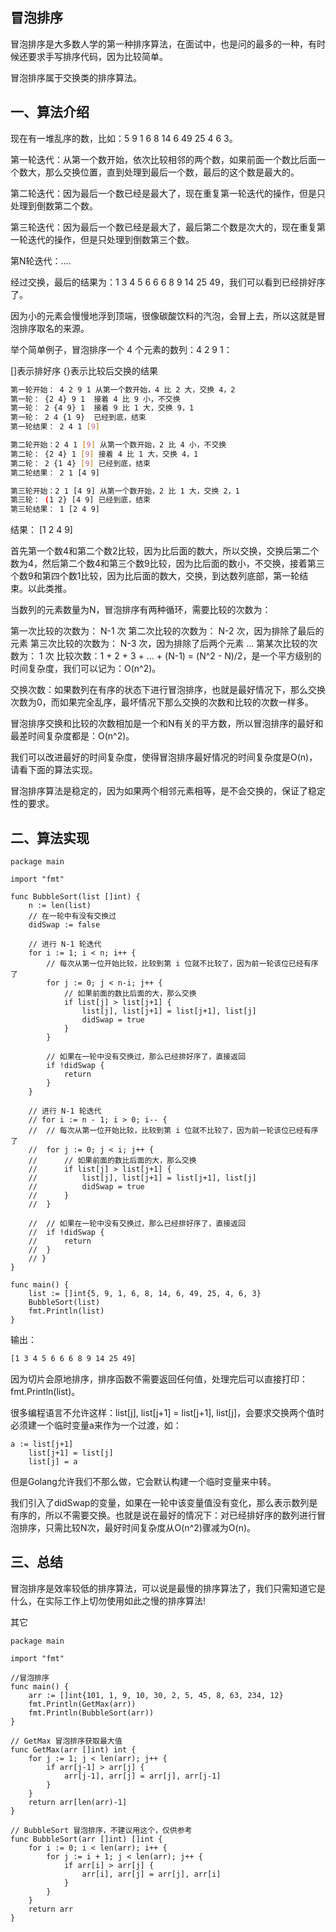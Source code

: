 

冒泡排序
--------------
冒泡排序是大多数人学的第一种排序算法，在面试中，也是问的最多的一种，有时候还要求手写排序代码，因为比较简单。

冒泡排序属于交换类的排序算法。



一、算法介绍
--------------
现在有一堆乱序的数，比如：5 9 1 6 8 14 6 49 25 4 6 3。

第一轮迭代：从第一个数开始，依次比较相邻的两个数，如果前面一个数比后面一个数大，那么交换位置，直到处理到最后一个数，最后的这个数是最大的。

第二轮迭代：因为最后一个数已经是最大了，现在重复第一轮迭代的操作，但是只处理到倒数第二个数。

第三轮迭代：因为最后一个数已经是最大了，最后第二个数是次大的，现在重复第一轮迭代的操作，但是只处理到倒数第三个数。

第N轮迭代：....

经过交换，最后的结果为：1 3 4 5 6 6 6 8 9 14 25 49，我们可以看到已经排好序了。

因为小的元素会慢慢地浮到顶端，很像碳酸饮料的汽泡，会冒上去，所以这就是冒泡排序取名的来源。

举个简单例子，冒泡排序一个 4 个元素的数列：4 2 9 1：

[]表示排好序 {}表示比较后交换的结果
```sh
第一轮开始： 4 2 9 1 从第一个数开始，4 比 2 大，交换 4，2
第一轮： {2 4} 9 1  接着 4 比 9 小，不交换
第一轮： 2 {4 9} 1  接着 9 比 1 大，交换 9，1
第一轮： 2 4 {1 9}  已经到底，结束
第一轮结果： 2 4 1 [9] 

第二轮开始：2 4 1 [9] 从第一个数开始，2 比 4 小，不交换
第二轮： {2 4} 1 [9] 接着 4 比 1 大，交换 4，1
第二轮： 2 {1 4} [9] 已经到底，结束
第二轮结果： 2 1 [4 9] 

第三轮开始：2 1 [4 9] 从第一个数开始，2 比 1 大，交换 2，1
第三轮： (1 2} [4 9] 已经到底，结束
第三轮结果： 1 [2 4 9] 
```
结果： [1 2 4 9]

首先第一个数4和第二个数2比较，因为比后面的数大，所以交换，交换后第二个数为4，然后第二个数4和第三个数9比较，因为比后面的数小，不交换，接着第三个数9和第四个数1比较，因为比后面的数大，交换，到达数列底部，第一轮结束。以此类推。

当数列的元素数量为N，冒泡排序有两种循环，需要比较的次数为：

第一次比较的次数为： N-1 次
第二次比较的次数为： N-2 次，因为排除了最后的元素
第三次比较的次数为： N-3 次，因为排除了后两个元素
...
第某次比较的次数为：  1 次
比较次数：1 + 2 + 3 + ... + (N-1) = (N^2 - N)/2，是一个平方级别的时间复杂度，我们可以记为：O(n^2)。

交换次数：如果数列在有序的状态下进行冒泡排序，也就是最好情况下，那么交换次数为0，而如果完全乱序，最坏情况下那么交换的次数和比较的次数一样多。

冒泡排序交换和比较的次数相加是一个和N有关的平方数，所以冒泡排序的最好和最差时间复杂度都是：O(n^2)。

我们可以改进最好的时间复杂度，使得冒泡排序最好情况的时间复杂度是O(n)，请看下面的算法实现。

冒泡排序算法是稳定的，因为如果两个相邻元素相等，是不会交换的，保证了稳定性的要求。



二、算法实现
--------------
```golang
package main

import "fmt"

func BubbleSort(list []int) {
    n := len(list)
    // 在一轮中有没有交换过
    didSwap := false

    // 进行 N-1 轮迭代
    for i := 1; i < n; i++ {
        // 每次从第一位开始比较，比较到第 i 位就不比较了，因为前一轮该位已经有序了
        for j := 0; j < n-i; j++ {
            // 如果前面的数比后面的大，那么交换
            if list[j] > list[j+1] {
                list[j], list[j+1] = list[j+1], list[j]
                didSwap = true
            }
        }

        // 如果在一轮中没有交换过，那么已经排好序了，直接返回
        if !didSwap {
            return
        }
    }

    // 进行 N-1 轮迭代
    // for i := n - 1; i > 0; i-- {
    //  // 每次从第一位开始比较，比较到第 i 位就不比较了，因为前一轮该位已经有序了
    //  for j := 0; j < i; j++ {
    //      // 如果前面的数比后面的大，那么交换
    //      if list[j] > list[j+1] {
    //          list[j], list[j+1] = list[j+1], list[j]
    //          didSwap = true
    //      }
    //  }

    //  // 如果在一轮中没有交换过，那么已经排好序了，直接返回
    //  if !didSwap {
    //      return
    //  }
    // }
}

func main() {
    list := []int{5, 9, 1, 6, 8, 14, 6, 49, 25, 4, 6, 3}
    BubbleSort(list)
    fmt.Println(list)
}
```

输出：
```sh
[1 3 4 5 6 6 6 8 9 14 25 49]
```

因为切片会原地排序，排序函数不需要返回任何值，处理完后可以直接打印：fmt.Println(list)。

很多编程语言不允许这样：list[j], list[j+1] = list[j+1], list[j]，会要求交换两个值时必须建一个临时变量a来作为一个过渡，如：
```
a := list[j+1]
    list[j+1] = list[j]
    list[j] = a
```
但是Golang允许我们不那么做，它会默认构建一个临时变量来中转。

我们引入了didSwap的变量，如果在一轮中该变量值没有变化，那么表示数列是有序的，所以不需要交换。也就是说在最好的情况下：对已经排好序的数列进行冒泡排序，只需比较N次，最好时间复杂度从O(n^2)骤减为O(n)。


三、总结  
--------------
冒泡排序是效率较低的排序算法，可以说是最慢的排序算法了，我们只需知道它是什么，在实际工作上切勿使用如此之慢的排序算法!




其它
```golang
package main

import "fmt"

//冒泡排序
func main() {
    arr := []int{101, 1, 9, 10, 30, 2, 5, 45, 8, 63, 234, 12}
    fmt.Println(GetMax(arr))
    fmt.Println(BubbleSort(arr))
}

// GetMax 冒泡排序获取最大值
func GetMax(arr []int) int {
    for j := 1; j < len(arr); j++ {
        if arr[j-1] > arr[j] {
            arr[j-1], arr[j] = arr[j], arr[j-1]
        }
    }
    return arr[len(arr)-1]
}

// BubbleSort 冒泡排序，不建议用这个，仅供参考
func BubbleSort(arr []int) []int {
    for i := 0; i < len(arr); i++ {
        for j := i + 1; j < len(arr); j++ {
            if arr[i] > arr[j] {
                arr[i], arr[j] = arr[j], arr[i]
            }
        }
    }
    return arr
}
```